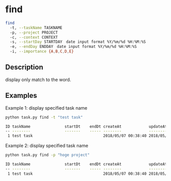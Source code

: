 # find

```bash
find 
  -t, --taskName TASKNAME
  -p, --project PROJECT
  -c, --context CONTEXT
  -s, --startDay STARTDAY　date input format %Y/%m/%d %H:%M:%S
  -e, --endDay ENDDAY　date input format %Y/%m/%d %H:%M:%S
  -i, --importance {A,B,C,D,E}

```

## Description

display only match to the word.

## Examples

Example 1: display specified task name

```bash
python task.py find -t "test task"

ID taskName               startDt    endDt createAt            updateAt            project  tag      done  priority
-- --------               -------    ----- --------            --------            -------  ---      ----- --------
 1 test task                     　　　　　　2018/05/07 00:38:40 2018/05/07 00:38:40                   False (C)
```

Example 2: display specified task name

```bash
python task.py find -p "hoge project"

ID taskName               startDt    endDt createAt            updateAt            project       tag      done  priority
-- --------               -------    ----- --------            --------            -------       ---      ----- --------
 1 test task                     　　　　　　2018/05/07 00:38:40 2018/05/07 00:38:40 hoge project           False (C)
```
